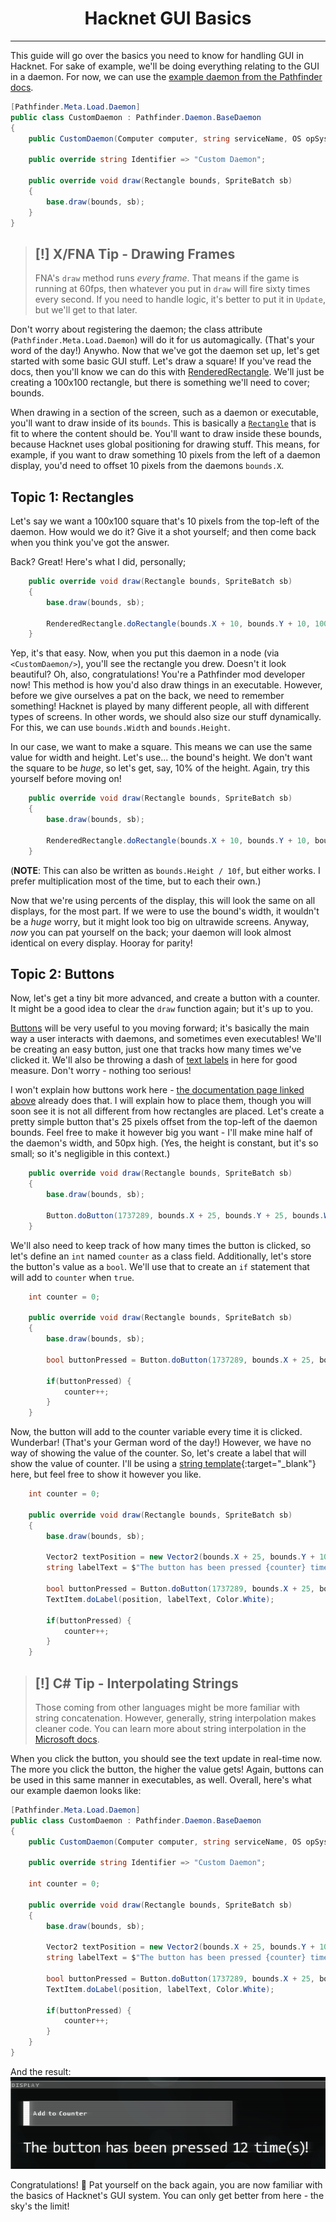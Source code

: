 <center>
<h1>Hacknet GUI Basics</h1>
</center>

---

This guide will go over the basics you need to know for handling GUI in Hacknet. For sake of example, we'll be doing everything relating to the GUI in a daemon. For now, we can use the [example daemon from the Pathfinder docs](https://arkhist.github.io/Hacknet-Pathfinder/mod/daemons/).
```csharp
[Pathfinder.Meta.Load.Daemon]
public class CustomDaemon : Pathfinder.Daemon.BaseDaemon
{
    public CustomDaemon(Computer computer, string serviceName, OS opSystem) : base(computer, serviceName, opSystem) { }

    public override string Identifier => "Custom Daemon";

    public override void draw(Rectangle bounds, SpriteBatch sb)
    {
        base.draw(bounds, sb);
    }
}
```
> ## [!] X/FNA Tip - Drawing Frames   
> FNA's `draw` method runs *every frame*. That means if the game is running at 60fps, then whatever you put in `draw` will fire sixty times every second. If you need to handle logic, it's better to put it in `Update`, but we'll get to that later.

Don't worry about registering the daemon; the class attribute (`Pathfinder.Meta.Load.Daemon`) will do it for us automagically. (That's your word of the day!) Anywho. Now that we've got the daemon set up, let's get started with some basic GUI stuff. Let's draw a square! If you've read the docs, then you'll know we can do this with [RenderedRectangle](../../docs/gui/Rectangles.md#rectangles). We'll just be creating a 100x100 rectangle, but there is something we'll need to cover; bounds.

When drawing in a section of the screen, such as a daemon or executable, you'll want to draw inside of its `bounds`. This is basically a [`Rectangle`](https://learn.microsoft.com/en-us/previous-versions/windows/silverlight/dotnet-windows-silverlight/bb198628(v=xnagamestudio.35)) that is fit to where the content should be. You'll want to draw inside these bounds, because Hacknet uses global positioning for drawing stuff. This means, for example, if you want to draw something 10 pixels from the left of a daemon display, you'd need to offset 10 pixels from the daemons `bounds.X`.

## Topic 1: Rectangles
Let's say we want a 100x100 square that's 10 pixels from the top-left of the daemon. How would we do it? Give it a shot yourself; and then come back when you think you've got the answer.

Back? Great! Here's what I did, personally;
```csharp
    public override void draw(Rectangle bounds, SpriteBatch sb)
    {
        base.draw(bounds, sb);

        RenderedRectangle.doRectangle(bounds.X + 10, bounds.Y + 10, 100, 100, Color.White);
    }
```
Yep, it's that easy. Now, when you put this daemon in a node (via `<CustomDaemon/>`), you'll see the rectangle you drew. Doesn't it look beautiful? Oh, also, congratulations! You're a Pathfinder mod developer now! This method is how you'd also draw things in an executable. However, before we give ourselves a pat on the back, we need to remember something! Hacknet is played by many different people, all with different types of screens. In other words, we should also size our stuff dynamically. For this, we can use `bounds.Width` and `bounds.Height`.

In our case, we want to make a square. This means we can use the same value for width and height. Let's use... the bound's height. We don't want the square to be *huge*, so let's get, say, 10% of the height. Again, try this yourself before moving on!
```csharp
    public override void draw(Rectangle bounds, SpriteBatch sb)
    {
        base.draw(bounds, sb);

        RenderedRectangle.doRectangle(bounds.X + 10, bounds.Y + 10, bounds.Height * 0.1f, bounds.Height * 0.1f, Color.White);
    }
```
(**NOTE**: This can also be written as `bounds.Height / 10f`, but either works. I prefer multiplication most of the time, but to each their own.)

Now that we're using percents of the display, this will look the same on all displays, for the most part. If we were to use the bound's width, it wouldn't be a *huge* worry, but it might look too big on ultrawide screens. Anyway, *now* you can pat yourself on the back; your daemon will look almost identical on every display. Hooray for parity!

## Topic 2: Buttons
Now, let's get a tiny bit more advanced, and create a button with a counter. It might be a good idea to clear the `draw` function again; but it's up to you.

[Buttons](../../docs/gui/Buttons.md) will be very useful to you moving forward; it's basically the main way a user interacts with daemons, and sometimes even executables! We'll be creating an easy button, just one that tracks how many times we've clicked it. We'll also be throwing a dash of [text labels](../../docs/gui/TextItem.md) in here for good measure. Don't worry - nothing too serious!

I won't explain how buttons work here - [the documentation page linked above](../../docs/gui/Buttons.md) already does that. I will explain how to place them, though you will soon see it is not all different from how rectangles are placed. Let's create a pretty simple button that's 25 pixels offset from the top-left of the daemon bounds. Feel free to make it however big you want - I'll make mine half of the daemon's width, and 50px high. (Yes, the height is constant, but it's so small; so it's negligible in this context.)
```csharp
    public override void draw(Rectangle bounds, SpriteBatch sb)
    {
        base.draw(bounds, sb);

        Button.doButton(1737289, bounds.X + 25, bounds.Y + 25, bounds.Width / 2, 50, "Add to Counter", Color.White);
    }
```
We'll also need to keep track of how many times the button is clicked, so let's define an `int` named `counter` as a class field. Additionally, let's store the button's value as a `bool`. We'll use that to create an `if` statement that will add to `counter` when `true`.
```csharp
    int counter = 0;

    public override void draw(Rectangle bounds, SpriteBatch sb)
    {
        base.draw(bounds, sb);

        bool buttonPressed = Button.doButton(1737289, bounds.X + 25, bounds.Y + 25, bounds.Width / 2, 50, "Add to Counter", Color.White);

        if(buttonPressed) {
            counter++;
        }
    }
```
Now, the button will add to the counter variable every time it is clicked. Wunderbar! (That's your German word of the day!) However, we have no way of showing the value of the counter. So, let's create a label that will show the value of counter. I'll be using a [string template](https://learn.microsoft.com/en-us/dotnet/csharp/language-reference/tokens/interpolated){:target="_blank"} here, but feel free to show it however you like.
```csharp
    int counter = 0;

    public override void draw(Rectangle bounds, SpriteBatch sb)
    {
        base.draw(bounds, sb);

        Vector2 textPosition = new Vector2(bounds.X + 25, bounds.Y + 100);
        string labelText = $"The button has been pressed {counter} time(s)!";

        bool buttonPressed = Button.doButton(1737289, bounds.X + 25, bounds.Y + 25, bounds.Width / 2, 50, "Add to Counter", Color.White);
        TextItem.doLabel(position, labelText, Color.White);

        if(buttonPressed) {
            counter++;
        }
    }
```
> ## [!] C# Tip - Interpolating Strings   
> Those coming from other languages might be more familiar with string concatenation. However, generally, string interpolation makes cleaner code. You can learn more about string interpolation in the [Microsoft docs](https://learn.microsoft.com/en-us/dotnet/csharp/language-reference/tokens/interpolated).

When you click the button, you should see the text update in real-time now. The more you click the button, the higher the value gets! Again, buttons can be used in this same manner in executables, as well. Overall, here's what our example daemon looks like:
```csharp
[Pathfinder.Meta.Load.Daemon]
public class CustomDaemon : Pathfinder.Daemon.BaseDaemon
{
    public CustomDaemon(Computer computer, string serviceName, OS opSystem) : base(computer, serviceName, opSystem) { }

    public override string Identifier => "Custom Daemon";

    int counter = 0;

    public override void draw(Rectangle bounds, SpriteBatch sb)
    {
        base.draw(bounds, sb);
        
        Vector2 textPosition = new Vector2(bounds.X + 25, bounds.Y + 100);
        string labelText = $"The button has been pressed {counter} time(s)!";

        bool buttonPressed = Button.doButton(1737289, bounds.X + 25, bounds.Y + 25, bounds.Width / 2, 50, "Add to Counter", Color.White);
        TextItem.doLabel(position, labelText, Color.White);

        if(buttonPressed) {
            counter++;
        }
    }
}
```
And the result:
![A screenshot of Hacknet showing a daemon with the button and text, stating the button has been pressed 12 times.](./img/buttonCounterExample.png)

Congratulations! 🎉 Pat yourself on the back again, you are now familiar with the basics of Hacknet's GUI system. You can only get better from here - the sky's the limit!